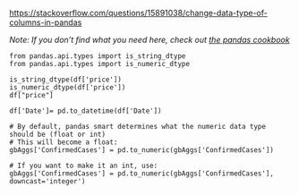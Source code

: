 https://stackoverflow.com/questions/15891038/change-data-type-of-columns-in-pandas

*Note: If you don’t find what you need here, check out [the pandas cookbook](https://pandas.pydata.org/pandas-docs/stable/user_guide/cookbook.html)*

~~~
from pandas.api.types import is_string_dtype
from pandas.api.types import is_numeric_dtype

is_string_dtype(df['price'])
is_numeric_dtype(df['price'])
df["price"]

df['Date']= pd.to_datetime(df['Date']) 

# By default, pandas smart determines what the numeric data type should be (float or int)
# This will become a float:
gbAggs['ConfirmedCases'] = pd.to_numeric(gbAggs['ConfirmedCases'])

# If you want to make it an int, use:
gbAggs['ConfirmedCases'] = pd.to_numeric(gbAggs['ConfirmedCases'], downcast='integer')
~~~~
